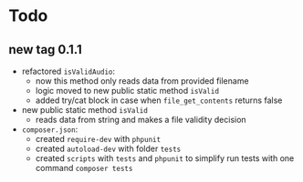 # Todo

## new tag 0.1.1

- refactored `isValidAudio`:
  - now this method only reads data from provided filename
  - logic moved to new public static method `isValid`
  - added try/cat block in case when `file_get_contents` returns false
- new public static method `isValid`
  - reads data from string and makes a file validity decision
- `composer.json`:
  - created `require-dev` with `phpunit`
  - created `autoload-dev` with folder `tests`
  - created `scripts` with `tests` and `phpunit` to simplify run tests with one command `composer tests`
